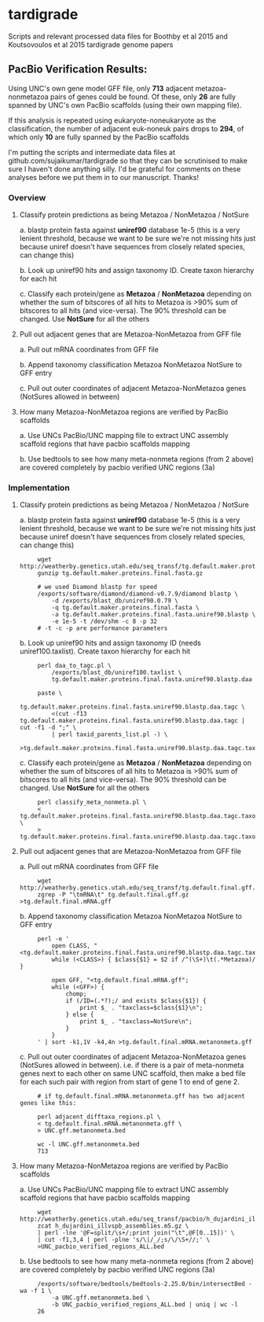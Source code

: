 # tardigrade
Scripts and relevant processed data files for  Boothby et al 2015 and Koutsovoulos et al 2015 tardigrade genome papers

## PacBio Verification Results:

Using UNC's own gene model GFF file, only **713** adjacent metazoa-nonmetazoa pairs of genes could be found. Of these, only **26** are fully spanned by UNC's own PacBio scaffolds (using their own mapping file).

If this analysis is repeated using eukaryote-noneukaryote as the classification, the number of adjacent euk-noneuk pairs drops to **294**, of which only **10** are fully spanned by the PacBio scaffolds

I'm putting the scripts and intermediate data files at github.com/sujaikumar/tardigrade so that they can be scrutinised to make sure I haven't done anything silly. I'd be grateful for comments on these analyses before we put them in to our manuscript. Thanks!

### Overview

1. Classify protein predictions as being Metazoa / NonMetazoa / NotSure

    a. blastp protein fasta against **uniref90** database 1e-5 (this is a very lenient threshold, because we want to be sure we're not missing hits just because uniref doesn't have sequences from closely related species, can change this)

    b. Look up uniref90 hits and assign taxonomy ID. Create taxon hierarchy for each hit

    c. Classify each protein/gene as **Metazoa** / **NonMetazoa** depending on whether the sum of bitscores of all hits to Metazoa is >90% sum of bitscores to all hits (and vice-versa). The 90% threshold can be changed. Use **NotSure** for all the others

2. Pull out adjacent genes that are Metazoa-NonMetazoa from GFF file

    a. Pull out mRNA coordinates from GFF file

    b. Append taxonomy classification Metazoa NonMetazoa NotSure to GFF entry

    c. Pull out outer coordinates of adjacent Metazoa-NonMetazoa genes (NotSures allowed in between)
    
3. How many Metazoa-NonMetazoa regions are verified by PacBio scaffolds

    a. Use UNCs PacBio/UNC mapping file to extract UNC assembly scaffold regions that have pacbio scaffolds mapping

    b. Use bedtools to see how many meta-nonmeta regions (from 2 above) are covered completely by pacbio verified UNC regions (3a)
    
### Implementation

1. Classify protein predictions as being Metazoa / NonMetazoa / NotSure

    a. blastp protein fasta against **uniref90** database 1e-5 (this is a very lenient threshold, because we want to be sure we're not missing hits just because uniref doesn't have sequences from closely related species, can change this)

            wget http://weatherby.genetics.utah.edu/seq_transf/tg.default.maker.proteins.final.fasta.gz
            gunzip tg.default.maker.proteins.final.fasta.gz
            
            # we used Diamond blastp for speed
            /exports/software/diamond/diamond-v0.7.9/diamond blastp \
                -d /exports/blast_db/uniref90.0.79 \
                -q tg.default.maker.proteins.final.fasta \
                -a tg.default.maker.proteins.final.fasta.uniref90.blastp \
                -e 1e-5 -t /dev/shm -c 8 -p 32
            # -t -c -p are performance parameters
    
    b. Look up uniref90 hits and assign taxonomy ID (needs uniref100.taxlist). Create taxon hierarchy for each hit
    
            perl daa_to_tagc.pl \
                /exports/blast_db/uniref100.taxlist \
                tg.default.maker.proteins.final.fasta.uniref90.blastp.daa
            
            paste \
                tg.default.maker.proteins.final.fasta.uniref90.blastp.daa.tagc \
                <(cut -f13 tg.default.maker.proteins.final.fasta.uniref90.blastp.daa.tagc | cut -f1 -d ";" \
                | perl taxid_parents_list.pl -) \
            >tg.default.maker.proteins.final.fasta.uniref90.blastp.daa.tagc.taxonhierarchy

                
    c. Classify each protein/gene as **Metazoa** / **NonMetazoa** depending on whether the sum of bitscores of all hits to Metazoa is >90% sum of bitscores to all hits (and vice-versa). The 90% threshold can be changed. Use **NotSure** for all the others

            perl classify_meta_nonmeta.pl \
            < tg.default.maker.proteins.final.fasta.uniref90.blastp.daa.tagc.taxonhierarchy \
            > tg.default.maker.proteins.final.fasta.uniref90.blastp.daa.tagc.taxonhierarchy.classified

2. Pull out adjacent genes that are Metazoa-NonMetazoa from GFF file

    a. Pull out mRNA coordinates from GFF file

            wget http://weatherby.genetics.utah.edu/seq_transf/tg.default.final.gff.gz
            zgrep -P "\tmRNA\t" tg.default.final.gff.gz >tg.default.final.mRNA.gff
    
    b. Append taxonomy classification Metazoa NonMetazoa NotSure to GFF entry
    
            perl -e '
                open CLASS, "<tg.default.maker.proteins.final.fasta.uniref90.blastp.daa.tagc.taxonhierarchy.classified";
                while (<CLASS>) { $class{$1} = $2 if /^(\S+)\t(.*Metazoa)/ }
            
                open GFF, "<tg.default.final.mRNA.gff";
                while (<GFF>) {
                    chomp;
                    if (/ID=(.*?);/ and exists $class{$1}) {
                        print $_ . "taxclass=$class{$1}\n";
                    } else {
                        print $_ . "taxclass=NotSure\n";        
                    }
                }
            ' | sort -k1,1V -k4,4n >tg.default.final.mRNA.metanonmeta.gff
    
    c. Pull out outer coordinates of adjacent Metazoa-NonMetazoa genes (NotSures allowed in between). i.e. if there is a pair of meta-nonmeta genes next to each other on same UNC scaffold, then make a bed file for each such pair with region from start of gene 1 to end of gene 2.


            # if tg.default.final.mRNA.metanonmeta.gff has two adjacent genes like this:
            
            perl adjacent_difftaxa_regions.pl \
            < tg.default.final.mRNA.metanonmeta.gff \
            > UNC.gff.metanonmeta.bed
            
            wc -l UNC.gff.metanonmeta.bed
            713
    
3. How many Metazoa-NonMetazoa regions are verified by PacBio scaffolds

    a. Use UNCs PacBio/UNC mapping file to extract UNC assembly scaffold regions that have pacbio scaffolds mapping
    
            wget http://weatherby.genetics.utah.edu/seq_transf/pacbio/h_dujardini_illvspb_assemblies.m5.gz
            zcat h_dujardini_illvspb_assemblies.m5.gz \
            | perl -lne '@F=split/\s+/;print join("\t",@F[0..15])' \
            | cut -f1,3,4 | perl -plne 's/\|/_/;s/\/\S+//;' \
            >UNC_pacbio_verified_regions_ALL.bed

    b. Use bedtools to see how many meta-nonmeta regions (from 2 above) are covered completely by pacbio verified UNC regions (3a)

            /exports/software/bedtools/bedtools-2.25.0/bin/intersectBed -wa -f 1 \
                -a UNC.gff.metanonmeta.bed \
                -b UNC_pacbio_verified_regions_ALL.bed | uniq | wc -l
            26

